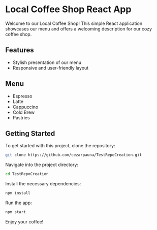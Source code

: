 # Local Coffee Shop React App

Welcome to our Local Coffee Shop! This simple React application showcases our menu and offers a welcoming description for our cozy coffee shop.

## Features
- Stylish presentation of our menu
- Responsive and user-friendly layout

## Menu
- Espresso
- Latte
- Cappuccino
- Cold Brew
- Pastries

## Getting Started
To get started with this project, clone the repository:

```bash
git clone https://github.com/cezarpauna/TestRepoCreation.git
```

Navigate into the project directory:

```bash
cd TestRepoCreation
```

Install the necessary dependencies:

```bash
npm install
```

Run the app:

```bash
npm start
```

Enjoy your coffee!